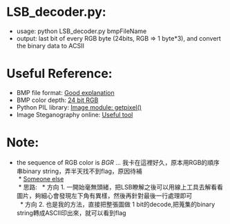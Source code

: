 # LSB_decoder.py:  
  * usage: python LSB_decoder.py bmpFileName  
  * output: last bit of every RGB byte (24bits, RGB => 1 byte*3), and convert the binary data to ACSII  


#  Useful Reference:  
  * BMP file format: [Good explanation](http://www.pcschool.com.tw/campus/share/lib/160/)  
  * BMP color depth: [24 bit RGB](http://paulbourke.net/dataformats/bitmaps/)  
  * Python PIL library: [Image module: getpixel() ](https://pillow.readthedocs.io/en/4.1.x/reference/Image.html)  
  * Image Steganography online: [Useful tool](http://incoherency.co.uk/image-steganography/#unhide)  

# Note:  
  * the sequence of RGB color is *BGR* ... 我卡在這裡好久，原本用RGB的順序串binary string，弄半天找不到flag，原因待補  
  * [Someone else](http://mfridman.com/2017/04/14/pico2017-little-schoolbus.html)  
  * 思路: 
   * 方向 1. 一開始毫無頭緒，把LSB瞭解之後可以用線上工具去解看看圖片，夠細心會發現左下角有異樣，然後再針對最後一行處理即可  
   * 方向 2. 也是我的方法，直接把整張圖做 1 bit的decode,把蒐集的binary string轉成ASCII印出來，就可以看到flag  
